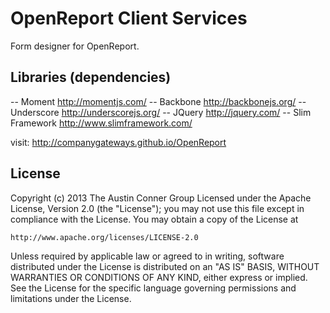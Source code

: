 # OpenReport Client Services

Form designer for OpenReport.

## Libraries (dependencies)
 -- Moment http://momentjs.com/
 -- Backbone http://backbonejs.org/
 -- Underscore http://underscorejs.org/
 -- JQuery http://jquery.com/
 -- Slim Framework http://www.slimframework.com/


visit: http://companygateways.github.io/OpenReport

## License
Copyright (c) 2013 The Austin Conner Group
Licensed under the Apache License, Version 2.0 (the "License");
you may not use this file except in compliance with the License.
You may obtain a copy of the License at

    http://www.apache.org/licenses/LICENSE-2.0

Unless required by applicable law or agreed to in writing, software
distributed under the License is distributed on an "AS IS" BASIS,
WITHOUT WARRANTIES OR CONDITIONS OF ANY KIND, either express or implied.
See the License for the specific language governing permissions and
limitations under the License.
